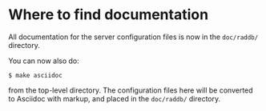 # Where to find documentation

All documentation for the server configuration files is now in the
`doc/raddb/` directory.

You can now also do:

	$ make asciidoc

from the top-level directory.  The configuration files here will be
converted to Asciidoc with markup, and placed in the `doc/raddb/`
directory.
